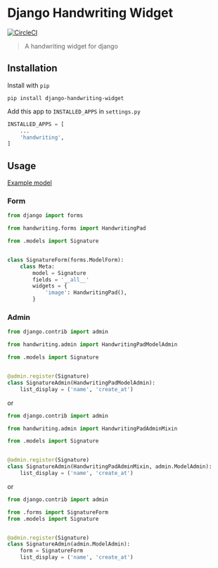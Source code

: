 # Django Handwriting Widget

[![CircleCI](https://circleci.com/gh/arthurc0102/django-handwriting-widget.svg?style=svg)](https://circleci.com/gh/arthurc0102/django-handwriting-widget)

> A handwriting widget for django  

## Installation

Install with `pip`

```
pip install django-handwriting-widget
```

Add this app to `INSTALLED_APPS` in `settings.py`

```python
INSTALLED_APPS = [
    ...
    'handwriting',
]
```

## Usage

[Example model](e_signatures/models.py)

### Form

```python
from django import forms

from handwriting.forms import HandwritingPad

from .models import Signature


class SignatureForm(forms.ModelForm):
    class Meta:
        model = Signature
        fields = '__all__'
        widgets = {
            'image': HandwritingPad(),
        }
```

### Admin

```python
from django.contrib import admin

from handwriting.admin import HandwritingPadModelAdmin

from .models import Signature


@admin.register(Signature)
class SignatureAdmin(HandwritingPadModelAdmin):
    list_display = ('name', 'create_at')
```

or 

```python
from django.contrib import admin

from handwriting.admin import HandwritingPadAdminMixin

from .models import Signature


@admin.register(Signature)
class SignatureAdmin(HandwritingPadAdminMixin, admin.ModelAdmin):
    list_display = ('name', 'create_at')
```

or

```python
from django.contrib import admin

from .forms import SignatureForm
from .models import Signature


@admin.register(Signature)
class SignatureAdmin(admin.ModelAdmin):
    form = SignatureForm
    list_display = ('name', 'create_at')
```
